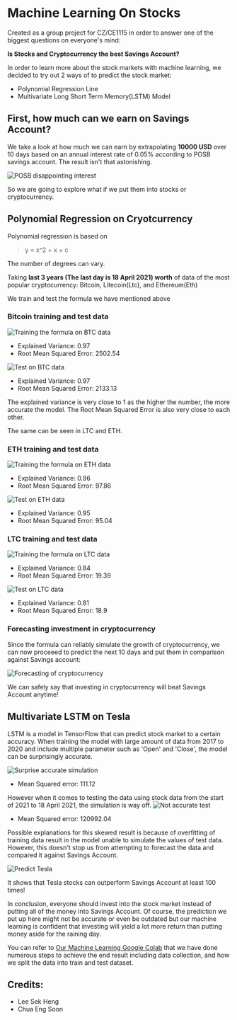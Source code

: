# Machine Learning On Stocks

Created as a group project for CZ/CE1115 in order to answer one of the biggest questions on everyone's mind: 

**Is Stocks and Cryptocurrency the best Savings Account?**

In order to learn more about the stock markets with machine learning, we decided to try out 2 ways of to predict the stock market:
- Polynomial Regression Line
- Multivariate Long Short Term Memory(LSTM) Model

## First, how much can we earn on Savings Account?
We take a look at how much we can earn by extrapolating **10000 USD** over 10 days based on an annual interest rate of 0.05% according to POSB savings account. The result isn't that astonishing.

![POSB disappointing interest](/Images/POSB_interest_earned.png "10 days of Interest earned on Savings Account")

So we are going to explore what if we put them into stocks or cryptocurrency.

## Polynomial Regression on Cryotcurrency

Polynomial regression is based on 
> y = x^2 + x + c 

The number of degrees can vary.

Taking **last 3 years (The last day is 18 April 2021) worth** of data of the most popular cryptocurrency: Bitcoin, Litecoin(Ltc), and Ethereum(Eth)

We train and test the formula we have mentioned above

### Bitcoin training and test data

![Training the formula on BTC data](/Images/btc_train.png "BTC Train data")
- Explained Variance: 0.97
- Root Mean Squared Error: 2502.54

![Test on BTC data](/Images/btc_test.png "BTC test data")
- Explained Variance: 0.97
- Root Mean Squared Error: 2133.13

The explained variance is very close to 1 as the higher the number, the more accurate the model. The Root Mean Squared Error is also very close to each other.

The same can be seen in LTC and ETH.

### ETH training and test data

![Training the formula on ETH data](/Images/eth_train.png "ETH Train data")
- Explained Variance: 0.96
- Root Mean Squared Error: 97.86

![Test on ETH data](/Images/eth_test.png "ETH test data")
- Explained Variance: 0.95
- Root Mean Squared Error: 95.04

### LTC training and test data

![Training the formula on LTC data](/Images/ltc_train.png "LTC Train data")
- Explained Variance: 0.84
- Root Mean Squared Error: 19.39

![Test on LTC data](/Images/ltc_test.png "LTC test data")
- Explained Variance: 0.81
- Root Mean Squared Error: 18.9

### Forecasting investment in cryptocurrency
Since the formula can reliably simulate the growth of cryptocurrency, we can now proceeed to predict the next 10 days and put them in comparison against Savings account:

![Forecasting of cryptocurrency](/Images/crypto_predict.png "Predict 10 days of cryptocurrency growth")

We can safely say that investing in cryptocurrency will beat Savings Account anytime!

## Multivariate LSTM on Tesla

LSTM is a model in TensorFlow that can predict stock market to a certain accuracy. When training the model with large amount of data from 2017 to 2020 and include multiple parameter such as 'Open' and 'Close', the model can be surprisingly accurate.

![Surprise accurate simulation](/Images/tsla_train.png "Tesla train model")

- Mean Squared error: 111.12

However when it comes to testing the data using stock data from the start of 2021 to 18 April 2021, the simulation is way off.
![Not accurate test](/Images/tsla_test.png "Tesla test model")

- Mean Squared error: 120992.04

Possible explanations for this skewed result is because of overfitting of training data result in the model unable to simulate the values of test data. However, this doesn't stop us from attempting to forecast the data and compared it against Savings Account.

![Predict Tesla](/Images/predict_tsla.png "Predict Tesla")

It shows that Tesla stocks can outperform Savings Account at least 100 times!

In conclusion, everyone should invest into the stock market instead of putting all of the money into Savings Account. Of course, the prediction we put up here might not be accurate or even be outdated but our machine learning is confident that investing will yield a lot more return than putting money aside for the raining day.  

You can refer to [Our Machine Learning Google Colab](/StocksTheBestSavingAccount.ipynb "Our codes on ipynb") that we have done numerous steps to achieve the end result including data collection, and how we split the data into train and test dataset.

## Credits:
- Lee Sek Heng
- Chua Eng Soon
